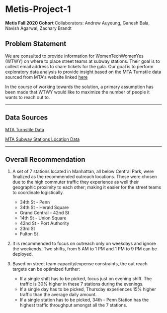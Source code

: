 # Metis-Project-1
**Metis Fall 2020 Cohort**
Collaborators: Andrew Auyeung, Ganesh Bala, Navish Agarwal, Zachary Brandt

## Problem Statement  
We are consulted to provide information for WomenTechWomenYes (WTWY) on where to place street teams at subway stations. 
Their goal is to collect email address to share tickets for the gala. 
Our goal is to perform exploratory data analysis to provide insight based on the MTA Turnstile data sourced from MTA's website linked [here](http://web.mta.info/developers/turnstile.html)  

In the course of working towards the solution, a primary assumption has been made that WTWY would like to maximize the number of people it wants to reach out to.  

---

## Data Sources

[MTA Turnstile Data](http://web.mta.info/developers/turnstile.html)  

[MTA Subway Stations Location Data](http://web.mta.info/developers/data/nyct/subway/Stations.csv)  

---

## Overall Recommendation  

1. A set of 7 stations located in Manhattan, all below Central Park, were finalized as the recommended outreach locations. These were chosen due to the high commuter traffic they experience as well their geographic proximity to each other; making it easier for the street teams to coordinate logistically.  
    * 34th St - Penn
    * 34th St - Herald Square
    * Grand Central - 42nd St
    * 14th St - Union Square
    * 42nd St - Port Authority
    * 23rd St
    * Fulton St   
    
2. It is recommended to focus on outreach only on weekdays and ignore the weekends. Two shifts, from 5 AM to 1 PM and 1 PM to 9 PM can be deployed.  

3. Based on street team capacity/expense constraints, the out reach targets can be optimized further:  
    * If a single shift has to be picked, focus just on evening shift. The traffic is 30% higher in these 7 stations during the evenings.
    * If a single day has to be picked, Thursday experiences 15% higher traffic than the average daily amount.
    * If a single station has to be picked, 34th - Penn Station has the highest traffic throughput amongst all the 7 stations.
